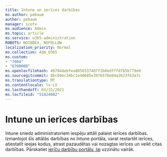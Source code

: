 ```yaml
---
title: Intune un ierīces darbības
ms.author: pebaum
author: pebaum
manager: scotv
ms.audience: Admin
ms.topic: article
ms.service: o365-administration
ROBOTS: NOINDEX, NOFOLLOW
localization_priority: Normal
ms.collection: Adm_O365
ms.custom:
- "7084"
- "6700008"
ms.openlocfilehash: 497844ebfea8850337407f2b0edfffd7b5b779e0
ms.sourcegitcommit: 8bc60ec34bc1e40685e3976576e04a2623f63a7c
ms.translationtype: MT
ms.contentlocale: lv-LV
ms.lasthandoff: 04/15/2021
ms.locfileid: "51824082"
---
```

# <a name="intune-and-device-actions"></a>Intune un ierīces darbības

Intune sniedz administratoriem iespēju attāli palaist ierīces darbības. Izmantojot šīs attālās darbības no Intune portāla, varat restartēt ierīces, atiestatīt ieejas kodus, atrast pazaudētas vai nozagtas ierīces un veikt citas darbības. Pārskatiet [ierīču darbību portālu, lai](https://docs.microsoft.com/mem/intune/remote-actions/) uzzinātu vairāk.
